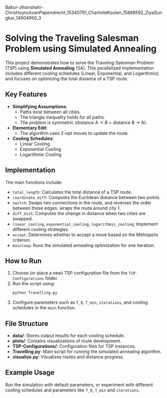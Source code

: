 Babur-Jihanshahi-ChrisHoynckvanPapendrecht_15340791_CharlotteKoolen_15888592_ZiyaSungkar_14904950_3


# Solving the Traveling Salesman Problem using Simulated Annealing

This project demonstrates how to solve the Traveling Salesman Problem (TSP) using **Simulated Annealing** (SA). This parallelized implementation includes different cooling schedules (Linear, Exponential, and Logarithmic) and focuses on optimizing the total distance of a TSP route.

## Key Features
- **Simplifying Assumptions**:
  - Paths exist between all cities.
  - The triangle inequality holds for all paths.
  - The problem is symmetric (distance A → B = distance B → A).
- **Elementary Edit**: 
  - The algorithm uses 2-opt moves to update the route.
- **Cooling Schedules**:
  - Linear Cooling
  - Exponential Cooling
  - Logarithmic Cooling

## Implementation
The main functions include:
- `total_length`: Calculates the total distance of a TSP route.
- `coordinate_diff`: Computes the Euclidean distance between two points.
- `switch`: Swaps two connections in the route, and reverses the order between these edges. wraps the route around city 1.  
- `diff_dist`: Computes the change in distance when two cities are swapped.
- `linear_cooling`, `exponential_cooling`, `logarithmic_cooling`: Implement different cooling strategies.
- `accept`: Determines whether to accept a move based on the Metropolis criterion.
- `mainloop`: Runs the simulated annealing optimization for one iteration.

## How to Run
1. Choose (or place a new) TSP configuration file from the `TSP-Configurations` folder.
2. Run the script using:
   ```bash
   python Travelling.py
   ```
3. Configure parameters such as `T_0`, `T_min`, `iterations`, and cooling schedules in the `main` function.

## File Structure
- **data/**: Stores output results for each cooling schedule.
- **plots/**: Contains visualizations of route development.
- **TSP-Configurations/**: Configuration files for TSP instances.
- **Travelling.py**: Main script for running the simulated annealing algorithm.
- **visualize.py**: Visualizes routes and distance progress.

## Example Usage
Run the simulation with default parameters, or experiment with different cooling schedules and parameters like `T_0`, `T_min` and `iterations`.

